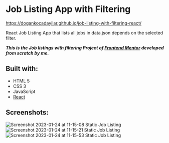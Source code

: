 # Job Listing App with Filtering

https://dogankocadayilar.github.io/job-listing-with-filtering-react/

React Job Listing App that lists all jobs in data.json depends on the selected filter.

**_This is the Job listings with filtering Project of [Frontend Mentor](https://www.frontendmentor.io/challenges/job-listings-with-filtering-ivstIPCt) developed from scratch by me._**

## Built with:

- HTML 5
- CSS 3
- JavaScript
- [React](https://reactjs.org/)

## Screenshots:

![Screenshot 2023-01-24 at 11-15-08 Static Job Listing](https://user-images.githubusercontent.com/75983262/214242166-f84deff8-d143-4fb4-94c5-fac4370c8943.png)
![Screenshot 2023-01-24 at 11-15-21 Static Job Listing](https://user-images.githubusercontent.com/75983262/214242174-04c3ab51-682a-42a0-b51b-9cd08d4a8641.png)
![Screenshot 2023-01-24 at 11-15-53 Static Job Listing](https://user-images.githubusercontent.com/75983262/214242180-2eb31f8b-3ee9-477c-b1e4-57e83fb990e0.png)
